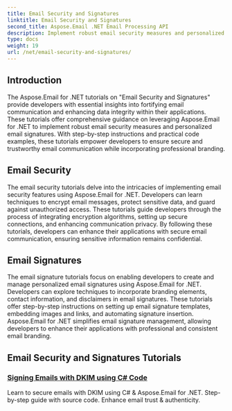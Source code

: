```yaml
---
title: Email Security and Signatures
linktitle: Email Security and Signatures
second_title: Aspose.Email .NET Email Processing API
description: Implement robust email security measures and personalized signatures with Aspose.Email for .NET tutorials. Ensure secure communication and professional branding.
type: docs
weight: 19
url: /net/email-security-and-signatures/
---
```


## Introduction

The Aspose.Email for .NET tutorials on "Email Security and Signatures" provide developers with essential insights into fortifying email communication and enhancing data integrity within their applications. These tutorials offer comprehensive guidance on leveraging Aspose.Email for .NET to implement robust email security measures and personalized email signatures. With step-by-step instructions and practical code examples, these tutorials empower developers to ensure secure and trustworthy email communication while incorporating professional branding.

## Email Security

The email security tutorials delve into the intricacies of implementing email security features using Aspose.Email for .NET. Developers can learn techniques to encrypt email messages, protect sensitive data, and guard against unauthorized access. These tutorials guide developers through the process of integrating encryption algorithms, setting up secure connections, and enhancing communication privacy. By following these tutorials, developers can enhance their applications with secure email communication, ensuring sensitive information remains confidential.

## Email Signatures

The email signature tutorials focus on enabling developers to create and manage personalized email signatures using Aspose.Email for .NET. Developers can explore techniques to incorporate branding elements, contact information, and disclaimers in email signatures. These tutorials offer step-by-step instructions on setting up email signature templates, embedding images and links, and automating signature insertion. Aspose.Email for .NET simplifies email signature management, allowing developers to enhance their applications with professional and consistent email branding.


## Email Security and Signatures Tutorials

### [Signing Emails with DKIM using C# Code](./signing-emails-with-dkim-using-csharp-code/)
Learn to secure emails with DKIM using C# & Aspose.Email for .NET. Step-by-step guide with source code. Enhance email trust & authenticity.